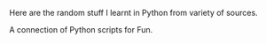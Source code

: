 Here are the random stuff I learnt in Python from variety of sources. 

A connection of Python scripts for Fun.
